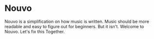 # Nouvo
Nouvo is a simplification on how music is written.
Music should be more readable and easy to figure out for beginners.
But it isn't.
Welcome to Nouvo.
Let's fix this Together.
